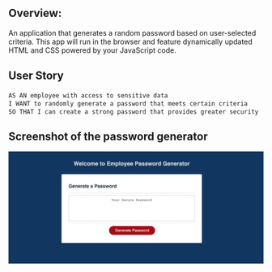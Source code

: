 ## Overview:

An application that generates a random password based on user-selected criteria. This app will run in the browser and feature dynamically updated HTML and CSS powered by your JavaScript code.

## User Story

```
AS AN employee with access to sensitive data
I WANT to randomly generate a password that meets certain criteria
SO THAT I can create a strong password that provides greater security
```

## Screenshot of the password generator 

![Alt text](/asset/pwgenerator.jpg?raw=true "Optional Title")